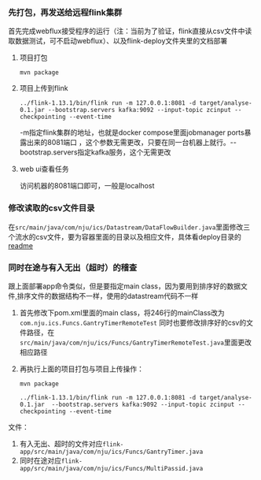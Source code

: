 
### 先打包，再发送给远程flink集群

首先完成webflux接受程序的运行（注：当前为了验证，flink直接从csv文件中读取数据测试，可不启动webflux）、以及flink-deploy文件夹里的文档部署

1. 项目打包

    `mvn package`
2. 项目上传到flink

    `../flink-1.13.1/bin/flink run -m 127.0.0.1:8081 -d target/analyse-0.1.jar --bootstrap.servers kafka:9092 --input-topic zcinput --checkpointing --event-time`

    -m指定flink集群的地址，也就是docker compose里面jobmanager ports暴露出来的8081端口 ，这个参数无需更改，只要在同一台机器上就行。--bootstrap.servers指定kafka服务，这个无需更改

3. web ui查看任务

    访问机器的8081端口即可，一般是localhost


### 修改读取的csv文件目录

在`src/main/java/com/nju/ics/Datastream/DataFlowBuilder.java`里面修改三个流水的csv文件，要为容器里面的目录以及相应文件，具体看deploy目录的[readme](../deploy/readme.md)
### 同时在途与有入无出（超时）的稽查
跟上面部署app命令类似，但是要指定main class，因为要用到排序好的数据文件,排序文件的数据结构不一样，使用的datastream代码不一样
1. 首先修改下pom.xml里面的main class，将246行的mainClass改为`com.nju.ics.Funcs.GantryTimerRemoteTest`
同时也要修改排序好的csv的文件路径，在`src/main/java/com/nju/ics/Funcs/GantryTimerRemoteTest.java`里面更改相应路径
2. 再执行上面的项目打包与项目上传操作：

    `mvn package`

    `../flink-1.13.1/bin/flink run -m 127.0.0.1:8081 -d target/analyse-0.1.jar  --bootstrap.servers kafka:9092 --input-topic zcinput --checkpointing --event-time`

文件：
1. 有入无出、超时的文件对应`flink-app/src/main/java/com/nju/ics/Funcs/GantryTimer.java`
2. 同时在途对应`flink-app/src/main/java/com/nju/ics/Funcs/MultiPassid.java`
